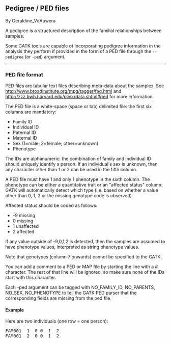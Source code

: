 ## Pedigree / PED files

By Geraldine_VdAuwera

<p>A pedigree is a structured description of the familial relationships between samples.</p>

<p>Some GATK tools are capable of incorporating pedigree information in the analysis they perform if provided in the form of a PED file through the <code class="code codeInline" spellcheck="false">--pedigree</code> (or <code class="code codeInline" spellcheck="false">-ped</code>) argument.</p>

<hr></hr><h3>PED file format</h3>

<p>PED files are tabular text files describing meta-data about the samples. See <a rel="nofollow" href="http://www.broadinstitute.org/mpg/tagger/faq.html">http://www.broadinstitute.org/mpg/tagger/faq.html</a> and <a rel="nofollow" href="http://zzz.bwh.harvard.edu/plink/data.shtml#ped">http://zzz.bwh.harvard.edu/plink/data.shtml#ped</a> for more information.</p>

<p>The PED file is a white-space (space or tab) delimited file: the first six columns are mandatory:</p>

<ul><li>Family ID</li>
<li>Individual ID</li>
<li>Paternal ID</li>
<li>Maternal ID</li>
<li>Sex (1=male; 2=female; other=unknown)</li>
<li>Phenotype</li>
</ul><p>The IDs are alphanumeric: the combination of family and individual ID should uniquely identify a person. If an individual's sex is unknown, then any character other than 1 or 2 can be used in the fifth column.</p>

<p>A PED file must have 1 and only 1 phenotype in the sixth column. The phenotype can be either a quantitative trait or an "affected status" column: GATK will automatically detect which type (i.e. based on whether a value other than 0, 1, 2 or the missing genotype code is observed).</p>

<p>Affected status should be coded as follows:</p>

<ul><li>-9 missing</li>
<li>0 missing</li>
<li>1 unaffected</li>
<li>2 affected</li>
</ul><p>If any value outside of -9,0,1,2 is detected, then the samples are assumed to have phenotype values, interpreted as string phenotype values.</p>

<p>Note that genotypes (column 7 onwards) cannot be specified to the GATK.</p>

<p>You can add a comment to a PED or MAP file by starting the line with a # character. The rest of that line will be ignored, so make sure none of the IDs start with this character.</p>

<p>Each -ped argument can be tagged with NO_FAMILY_ID, NO_PARENTS, NO_SEX, NO_PHENOTYPE to tell the GATK PED parser that the corresponding fields are missing from the ped file.</p>

<h4>Example</h4>

<p>Here are two individuals (one row = one person):</p>

<pre class="code codeBlock" spellcheck="false">
FAM001  1  0 0  1  2
FAM001  2  0 0  1  2
</pre>
